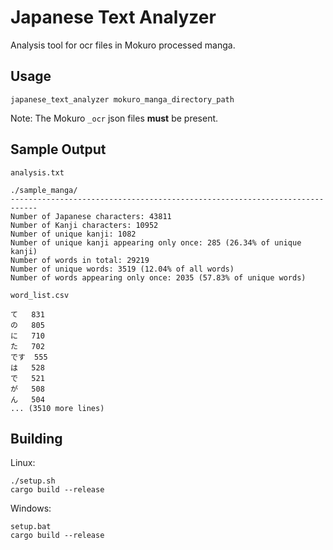 # Japanese Text Analyzer

Analysis tool for ocr files in Mokuro processed manga.

## Usage

```
japanese_text_analyzer mokuro_manga_directory_path
```

Note: The Mokuro `_ocr` json files **must** be present.

## Sample Output

`analysis.txt`
```
./sample_manga/
----------------------------------------------------------------------------
Number of Japanese characters: 43811
Number of Kanji characters: 10952
Number of unique kanji: 1082
Number of unique kanji appearing only once: 285 (26.34% of unique kanji)
Number of words in total: 29219
Number of unique words: 3519 (12.04% of all words)
Number of words appearing only once: 2035 (57.83% of unique words)
```

`word_list.csv`
```
て	831
の	805
に	710
た	702
です	555
は	528
で	521
が	508
ん	504
... (3510 more lines)
```

## Building

Linux:
```
./setup.sh
cargo build --release
```

Windows:
```
setup.bat
cargo build --release
```
